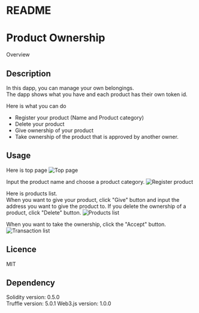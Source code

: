 # README

Product Ownership
====

Overview

## Description
In this dapp, you can manage your own belongings.  
The dapp shows what you have and each product has their own token id.

Here is what you can do  
- Register your product (Name and Product category)
- Delete your product
- Give ownership of your product
- Take ownership of the product that is approved by another owner.

## Usage
Here is top page
![Top page](https://user-images.githubusercontent.com/38364091/53531249-8cf00380-3aa7-11e9-9b85-a5bf2c501665.png)

Input the product name and choose a product category.
![Register product](https://user-images.githubusercontent.com/38364091/53531251-8cf00380-3aa7-11e9-8506-723a8d3807d1.png)

Here is products list.  
When you want to give your product, click "Give" button and input the address you want to give the product to. If you delete the ownership of a product, click "Delete" button.
![Products list](https://user-images.githubusercontent.com/38364091/53531252-8cf00380-3aa7-11e9-93c3-2931123b7a1a.png)

When you want to take the ownership, click the "Accept" button.
![Transaction list](https://user-images.githubusercontent.com/38364091/53531254-8cf00380-3aa7-11e9-89a0-6a8d780bd397.png)


## Licence
MIT


## Dependency
Solidity version: 0.5.0  
Truffle version: 5.0.1
Web3.js version: 1.0.0
